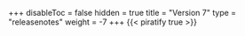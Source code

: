 +++
disableToc = false
hidden = true
title = "Version 7"
type = "releasenotes"
weight = -7
+++
{{< piratify true >}}
